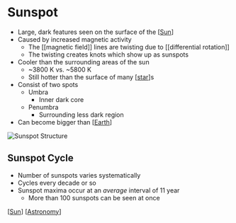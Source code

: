 # Sunspot

- Large, dark features seen on the surface of the [[Sun]]
- Caused by increased magnetic activity
  - The [[magnetic field]] lines are twisting due to [[differential rotation]]
  - The twisting creates knots which show up as sunspots
- Cooler than the surrounding areas of the sun
  - ~3800 K vs. ~5800 K
  - Still hotter than the surface of many [[star]]s
- Consist of two spots
  - Umbra
    - Inner dark core
  - Penumbra
    - Surrounding less dark region
- Can become bigger than [[Earth]]

![Sunspot Structure](/assets/second-brain/2021-01-31-12-19-29.png)

## Sunspot Cycle

- Number of sunspots varies systematically
- Cycles every decade or so
- Sunspot maxima occur at an _average_ interval of 11 year
  - More than 100 sunspots can be seen at once

[[Sun]] [[Astronomy]]

[//begin]: # "Autogenerated link references for markdown compatibility"
[Sun]: sun "Sun"
[star]: star "Star"
[Earth]: earth "Earth 🜨"
[Sun]: sun "Sun"
[Astronomy]: astronomy "Astronomy"
[//end]: # "Autogenerated link references"